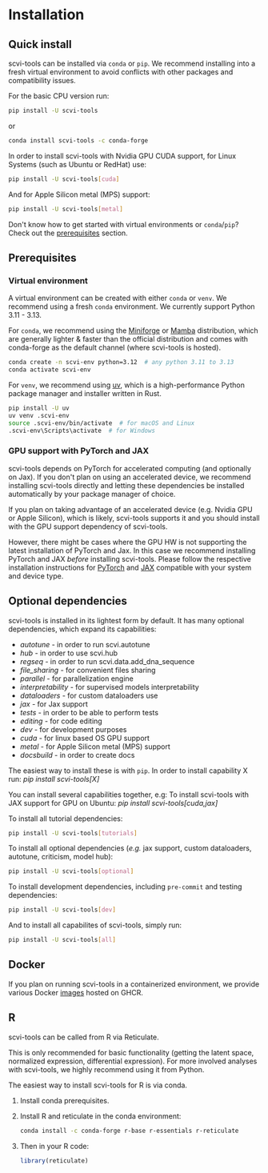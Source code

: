 # Installation

## Quick install

scvi-tools can be installed via `conda` or `pip`.
We recommend installing into a fresh virtual environment to avoid conflicts with other packages
and compatibility issues.

For the basic CPU version run:

```bash
pip install -U scvi-tools
```
or
```bash
conda install scvi-tools -c conda-forge
```

In order to install scvi-tools with Nvidia GPU CUDA support, for Linux Systems
(such as Ubuntu or RedHat) use:

```bash
pip install -U scvi-tools[cuda]
```
And for Apple Silicon metal (MPS) support:
```bash
pip install -U scvi-tools[metal]
```

Don't know how to get started with virtual environments or `conda`/`pip`? Check out the
[prerequisites](#prerequisites) section.

## Prerequisites

### Virtual environment

A virtual environment can be created with either `conda` or `venv`. We recommend using a fresh `conda` environment.
We currently support Python 3.11 - 3.13.

For `conda`, we recommend using the [Miniforge](https://github.com/conda-forge/miniforge) or
[Mamba](https://mamba.readthedocs.io/en/latest/) distribution, which are generally lighter & faster
than the official distribution and comes with conda-forge as the default channel
(where scvi-tools is hosted).

```bash
conda create -n scvi-env python=3.12  # any python 3.11 to 3.13
conda activate scvi-env
```

For `venv`, we recommend using [uv](https://github.com/astral-sh/uv), which is a high-performance
Python package manager and installer written in Rust.

```bash
pip install -U uv
uv venv .scvi-env
source .scvi-env/bin/activate  # for macOS and Linux
.scvi-env\Scripts\activate  # for Windows
```

### GPU support with PyTorch and JAX

scvi-tools depends on PyTorch for accelerated computing (and optionally on Jax). If you don't plan
on using an accelerated device, we recommend installing scvi-tools directly and letting these
dependencies be installed automatically by your package manager of choice.

If you plan on taking advantage of an accelerated device (e.g. Nvidia GPU or Apple Silicon),
which is likely, scvi-tools supports it and you should install with the GPU support dependency of scvi-tools.

However, there might be cases where the GPU HW is not supporting the latest installation of PyTorch and Jax.
In this case we recommend installing PyTorch and JAX _before_ installing scvi-tools.
Please follow the respective installation instructions for [PyTorch](https://pytorch.org/get-started/locally/) and
[JAX](https://jax.readthedocs.io/en/latest/installation.html) compatible with your system and device type.

## Optional dependencies

scvi-tools is installed in its lightest form by default.
It has many optional dependencies, which expand its capabilities:

- _autotune_ - in order to run scvi.autotune
- _hub_ - in order to use scvi.hub
- _regseq_ - in order to run scvi.data.add_dna_sequence
- _file_sharing_ - for convenient files sharing
- _parallel_ - for parallelization engine
- _interpretability_ - for supervised models interpretability
- _dataloaders_ - for custom dataloaders use
- _jax_ - for Jax support
- _tests_ - in order to be able to perform tests
- _editing_ - for code editing
- _dev_ - for development purposes
- _cuda_ - for linux based OS GPU support
- _metal_ - for Apple Silicon metal (MPS) support
- _docsbuild_ - in order to create docs

The easiest way to install these is with `pip`.
In order to install capability X run: _pip install scvi-tools[X]_

You can install several capabilities together, e.g:
To install scvi-tools with JAX support for GPU on Ubuntu: _pip install scvi-tools[cuda,jax]_

To install all tutorial dependencies:

```bash
pip install -U scvi-tools[tutorials]
```

To install all optional dependencies (_e.g._ jax support, custom dataloaders, autotune, criticism, model hub):


```bash
pip install -U scvi-tools[optional]
```

To install development dependencies, including `pre-commit` and testing dependencies:

```bash
pip install -U scvi-tools[dev]
```

And to install all capabilites of scvi-tools, simply run:

```bash
pip install -U scvi-tools[all]
```

## Docker

If you plan on running scvi-tools in a containerized environment, we provide various Docker
[images](https://github.com/scverse/scvi-tools/pkgs/container/scvi-tools) hosted on GHCR.

## R

scvi-tools can be called from R via Reticulate.

This is only recommended for basic functionality (getting the latent space, normalized expression,
differential expression). For more involved analyses with scvi-tools, we highly recommend using it
from Python.

The easiest way to install scvi-tools for R is via conda.

1. Install conda prerequisites.

2. Install R and reticulate in the conda environment:

    ```bash
    conda install -c conda-forge r-base r-essentials r-reticulate
    ```

3. Then in your R code:

    ```R
    library(reticulate)
    ```
